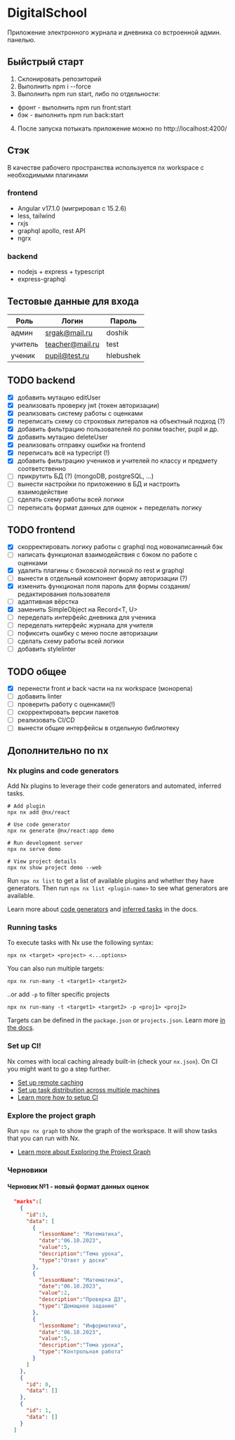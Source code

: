 # DigitalSchool
Приложение электронного журнала и дневника со встроенной админ. панелью.

## Быйстрый старт
1. Склонировать репозиторий
2. Выполнить npm i --force
3. Выполнить npm run start, либо по отдельности:
  * фронт - выполнить npm run front:start
  * бэк - выполнить npm run back:start
4. После запуска потыкать приложение можно по http://localhost:4200/

## Стэк
В качестве рабочего пространства используется nx workspace с необходимыми плагинами
### frontend
* Angular v17.1.0 (мигрировал с 15.2.6)
* less, tailwind
* rxjs
* graphql apollo, rest API
* ngrx
### backend
* nodejs + express + typescript
* express-graphql

## Тестовые данные для входа
| Роль | Логин | Пароль |
| --- | --- | --- |
| админ | srgak@mail.ru | doshik |
| учитель | teacher@mail.ru | test |
| ученик | pupil@test.ru | hlebushek |

## TODO backend
- [X] добавить мутацию editUser
- [X] реализовать проверку jwt (токен авторизации)
- [X] реализовать систему работы с оценками
- [X] переписать схему со строковых литералов на объектный подход (?)
- [X] добавить фильтрацию пользователей по ролям teacher, pupil и др.
- [X] добавить мутацию deleteUser
- [X] реализовать отправку ошибки на frontend
- [X] переписать всё на typecript (!)
- [X] добавить фильтрацию учеников и учителей по классу и предмету соответственно
- [ ] прикрутить БД (?) (mongoDB, postgreSQL, ...)
- [ ] вынести настройки по приложению в БД и настроить взаимодействие
- [ ] сделать схему работы всей логики
- [ ] переписать формат данных для оценок + переделать логику

## TODO frontend
- [X] скорректировать логику работы с graphql под новонаписанный бэк
- [ ] написать функционал взаимодействия с бэком по работе с оценками
- [X] удалить плагины с бэковской логикой по rest и graphql
- [ ] вынести в отдельный компонент форму авторизации (?)
- [X] изменить функционал поля пароль для формы создания/редактирования пользователя
- [ ] адаптивная вёрстка
- [X] заменить SimpleObject на Record<T, U>
- [ ] переделать интерфейс дневника для ученика
- [ ] переделать нитерфейс журнала для учителя
- [ ] пофиксить ошибку с меню после авторизации
- [ ] сделать схему работы всей логики
- [ ] добавить stylelinter

## TODO общее
- [X] перенести front и back части на nx workspace (монорепа)
- [ ] добавить linter
- [ ] проверить работу с оценками(!)
- [ ] скорректировать версии пакетов
- [ ] реализовать CI/CD
- [ ] вынести общие интерфейсы в отдельную библиотеку

## Дополнительно по nx
### Nx plugins and code generators

Add Nx plugins to leverage their code generators and automated, inferred tasks.

```
# Add plugin
npx nx add @nx/react

# Use code generator
npx nx generate @nx/react:app demo

# Run development server
npx nx serve demo

# View project details
npx nx show project demo --web
```

Run `npx nx list` to get a list of available plugins and whether they have generators. Then run `npx nx list <plugin-name>` to see what generators are available.

Learn more about [code generators](https://nx.dev/features/generate-code) and [inferred tasks](https://nx.dev/concepts/inferred-tasks) in the docs.

### Running tasks

To execute tasks with Nx use the following syntax:

```
npx nx <target> <project> <...options>
```

You can also run multiple targets:

```
npx nx run-many -t <target1> <target2>
```

..or add `-p` to filter specific projects

```
npx nx run-many -t <target1> <target2> -p <proj1> <proj2>
```

Targets can be defined in the `package.json` or `projects.json`. Learn more [in the docs](https://nx.dev/features/run-tasks).

### Set up CI!

Nx comes with local caching already built-in (check your `nx.json`). On CI you might want to go a step further.

- [Set up remote caching](https://nx.dev/features/share-your-cache)
- [Set up task distribution across multiple machines](https://nx.dev/nx-cloud/features/distribute-task-execution)
- [Learn more how to setup CI](https://nx.dev/recipes/ci)

### Explore the project graph

Run `npx nx graph` to show the graph of the workspace.
It will show tasks that you can run with Nx.

- [Learn more about Exploring the Project Graph](https://nx.dev/core-features/explore-graph)

### Черновики
#### Черновик №1 - новый формат данных оценок
```json
  "marks":[
    {
      "id":3,
      "data": [
        {
          "lessonName": "Математика",
          "date":"06.10.2023",
          "value":5,
          "description":"Тема урока",
          "type":"Ответ у доски"
        },
        {
          "lessonName": "Математика",
          "date":"06.10.2023",
          "value":2,
          "description":"Проверка ДЗ",
          "type":"Домащнее задание"
        },
        {
          "lessonName": "Информатика",
          "date":"06.10.2023",
          "value":5,
          "description":"Тема урока",
          "type":"Контрольная работа"
        }
      ]
    },
    {
      "id": 0,
      "data": []
    },
    {
      "id": 1,
      "data": []
    }
  ]
```